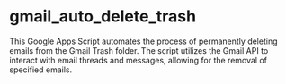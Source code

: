 # gmail_auto_delete_trash
This Google Apps Script automates the process of permanently deleting emails from the Gmail Trash folder. The script utilizes the Gmail API to interact with email threads and messages, allowing for the removal of specified emails.
